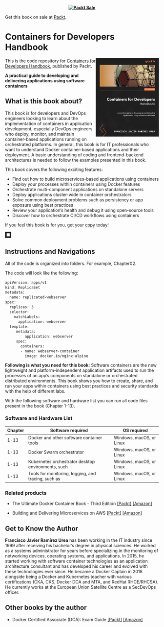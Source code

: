 
<b><p align='center'>[![Packt Sale](https://static.packt-cdn.com/assets/images/image.jpeg)](https://www.packtpub.com/)</p></b>Get this book on sale at [Packt](https://www.packtpub.com/).

# Containers for Developers Handbook 

<a href="https://www.packtpub.com/product/containers-for-developers-handbook/9781805127987?utm_source=github&utm_medium=repository&utm_campaign=9781786461629"><img src="https://github.com/PacktPublishing/Containers-for-Developers-Handbook/blob/main/Tools/Cover.jpg" alt="" height="256px" align="right"></a>

This is the code repository for [Containers for Developers Handbook](https://www.packtpub.com/product/containers-for-developers-handbook/9781805127987?utm_source=github&utm_medium=repository&utm_campaign=9781786461629), published by Packt.

**A practical guide to developing and delivering applications using software containers**

## What is this book about?
This book is for developers and DevOps engineers looking to learn about the implementation of containers in application development, especially DevOps engineers who deploy, monitor, and maintain container-based applications running on orchestrated platforms. In general, this book is for IT professionals who want to understand Docker container-based applications and their deployment. A basic understanding of coding and frontend-backend architectures is needed to follow the examples presented in this book.

This book covers the following exciting features:
* Find out how to build microservices-based applications using containers
* Deploy your processes within containers using Docker features
* Orchestrate multi-component applications on standalone servers
* Deploy applications cluster-wide in container orchestrators
* Solve common deployment problems such as persistency or app exposure using best practices
* Review your application’s health and debug it using open-source tools
* Discover how to orchestrate CI/CD workflows using containers

If you feel this book is for you, get your [copy](https://www.amazon.com/dp/1805127985) today!

<a href="https://www.packtpub.com/?utm_source=github&utm_medium=banner&utm_campaign=GitHubBanner"><img src="https://raw.githubusercontent.com/PacktPublishing/GitHub/master/GitHub.png" 
alt="https://www.packtpub.com/" border="5" /></a>

## Instructions and Navigations
All of the code is organized into folders. For example, Chapter02.

The code will look like the following:
```
apiVersion: apps/v1
kind: ReplicaSet
metadata:
  name: replicated-webserver
spec:
  replicas: 3
  selector:
    matchLabels:
      application: webserver
  template:
     metadata:
         application: webserver
     spec:
       containers:
       - name: webserver-container
         image: docker.io/nginx:alpine
```

**Following is what you need for this book:**
Software containers are the new lightweight and platform-independent application artifacts used to run the processes of an app’s components on standalone or orchestrated distributed environments. This book shows you how to create, share, and run your apps within containers using best practices and security standards with the help of different labs.

With the following software and hardware list you can run all code files present in the book (Chapter 1-13).
### Software and Hardware List
| Chapter | Software required | OS required |
| -------- | ------------------------------------ | ----------------------------------- |
| 1-13 | Docker and other software container tools | Windows, macOS, or Linux |
| 1-13 | Docker Swarm orchestrator | Windows, macOS, or Linux |
| 1-13 | Kubernetes orchestrator desktop environments, such | Windows, macOS, or Linux |
| 1-13 | Tools for monitoring, logging, and tracing, such as | Windows, macOS, or Linux |


### Related products
* The Ultimate Docker Container Book - Third Edition [[Packt]](https://www.packtpub.com/product/the-ultimate-docker-container-book-third-edition/9781804613986?utm_source=github&utm_medium=repository&utm_campaign=9781804613986) [[Amazon]](https://www.amazon.com/dp/1804613983)

* Building and Delivering Microservices on AWS [[Packt]](https://www.packtpub.com/product/building-and-delivering-microservices-on-aws/9781803238203?utm_source=github&utm_medium=repository&utm_campaign=9781803238203) [[Amazon]](https://www.amazon.com/dp/1803238208)


## Get to Know the Author
**Francisco Javier Ramírez Urea**
has been working in the IT industry since 1999 after receiving his bachelor’s degree in physical sciences. He worked as a systems administrator for years before specializing in the monitoring of networking devices, operating systems, and applications. In 2015, he started working with software container technologies as an application architecture consultant and has developed his career and evolved with these technologies ever since. He became a Docker Captain in 2018 alongside being a Docker and Kubernetes teacher with various certifications (CKA, CKS, Docker DCA and MTA, and RedHat RHCE/RHCSA). He currently works at the European Union Satellite Centre as a SecDevOps officer.

## Other books by the author
* Docker Certified Associate (DCA): Exam Guide [[Packt]](https://www.packtpub.com/product/docker-certified-associate-dca-exam-guide/9781839211898) [[Amazon]](https://www.amazon.com/Docker-Certified-Associate-DCA-certification/dp/183921189X/ref=sr_1_1?keywords=Docker+Certified+Associate+%28DCA%29%3A+Exam+Guide&qid=1699346054&s=books&sr=1-1)



